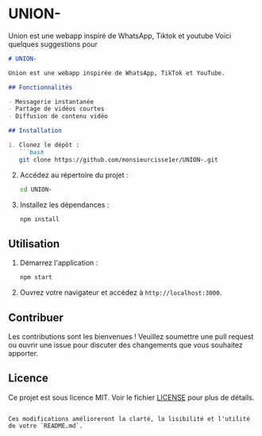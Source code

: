 # UNION-
Union est une webapp inspiré de WhatsApp, Tiktok et youtube 
Voici quelques suggestions pour 

```markdown
# UNION-

Union est une webapp inspirée de WhatsApp, TikTok et YouTube.

## Fonctionnalités

- Messagerie instantanée
- Partage de vidéos courtes
- Diffusion de contenu vidéo

## Installation

1. Clonez le dépôt :
   ```bash
   git clone https://github.com/monsieurcisse1er/UNION-.git
   ```
2. Accédez au répertoire du projet :
   ```bash
   cd UNION-
   ```
3. Installez les dépendances :
   ```bash
   npm install
   ```

## Utilisation

1. Démarrez l'application :
   ```bash
   npm start
   ```
2. Ouvrez votre navigateur et accédez à `http://localhost:3000`.

## Contribuer

Les contributions sont les bienvenues ! Veuillez soumettre une pull request ou ouvrir une issue pour discuter des changements que vous souhaitez apporter.

## Licence

Ce projet est sous licence MIT. Voir le fichier [LICENSE](LICENSE) pour plus de détails.
```

Ces modifications amélioreront la clarté, la lisibilité et l'utilité de votre `README.md`.
